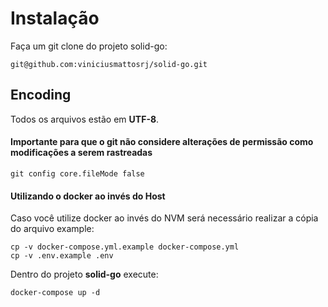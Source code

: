 # Instalação

Faça um git clone do projeto solid-go:

```
git@github.com:viniciusmattosrj/solid-go.git
```

## Encoding

Todos os arquivos estão em **UTF-8**.

#### Importante para que o git não considere alterações de permissão como modificações a serem rastreadas

```
git config core.fileMode false
```

#### Utilizando o docker ao invés do Host

Caso você utilize docker ao invés do NVM será necessário realizar a cópia do arquivo example:

```
cp -v docker-compose.yml.example docker-compose.yml
cp -v .env.example .env
```

Dentro do projeto **solid-go** execute:

```
docker-compose up -d
```
